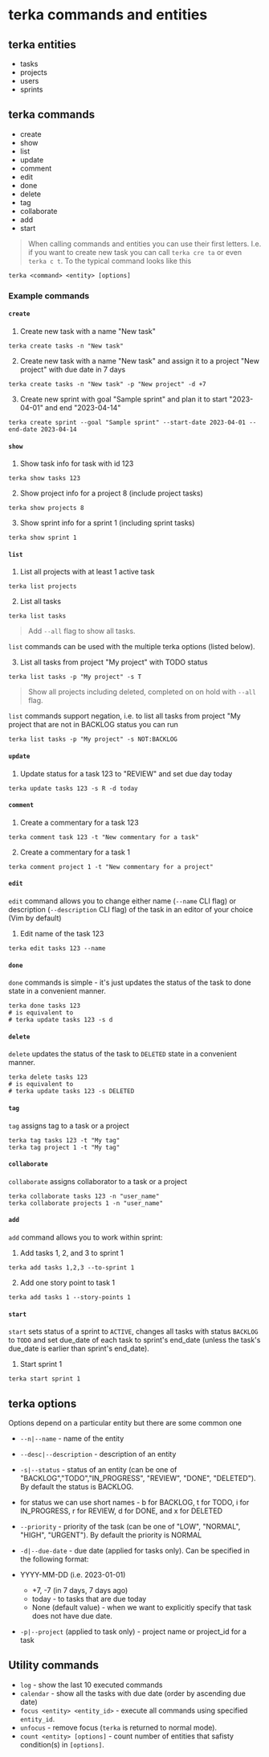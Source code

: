 # terka commands and entities

## terka entities

* tasks
* projects
* users
* sprints

## terka commands
* create
* show
* list
* update
* comment
* edit
* done
* delete
* tag
* collaborate
* add
* start

> When calling commands and entities you can use their first letters.
> I.e. if you want to create new task you can call `terka cre ta` or even `terka c t`.
To the typical command looks like this

```
terka <command> <entity> [options]
```

### Example commands

#### `create`

1. Create new task with a name "New task"

```
terka create tasks -n "New task"
```

2. Create new task with a name "New task" and assign it to a project "New project" with due date in 7 days

```
terka create tasks -n "New task" -p "New project" -d +7
```

3. Create new sprint with goal "Sample sprint" and plan it to start "2023-04-01" and end "2023-04-14"

```
terka create sprint --goal "Sample sprint" --start-date 2023-04-01 --end-date 2023-04-14
```


#### `show`

1. Show task info for task with id 123

```
terka show tasks 123
```

2. Show project info for a project 8 (include project tasks)

```
terka show projects 8
```

3. Show sprint info for a sprint 1 (including sprint tasks)

```
terka show sprint 1
```

#### `list`

1. List all projects with at least 1 active task

```
terka list projects
```

2. List all tasks
```
terka list tasks
```
> Add `--all` flag to show all tasks.

`list` commands can be used with the multiple terka options (listed below).

3. List all tasks from project "My project" with TODO status

```
terka list tasks -p "My project" -s T
```
> Show all projects including deleted, completed on on hold with `--all` flag.

`list` commands support negation, i.e. to list all tasks from project "My project that are not in BACKLOG status you can run

```
terka list tasks -p "My project" -s NOT:BACKLOG
```

#### `update`

1. Update  status for a task 123 to "REVIEW" and set due day today

```
terka update tasks 123 -s R -d today
```

#### `comment`

1. Create a commentary for a task 123

```
terka comment task 123 -t "New commentary for a task"
```

2. Create a commentary for a task 1

```
terka comment project 1 -t "New commentary for a project"
```
#### `edit`

`edit` command allows you to change either name (`--name` CLI flag) or description (`--description` CLI flag) of the task in an editor of your choice (Vim by default)

1. Edit name of the task 123
```
terka edit tasks 123 --name
```

#### `done`

`done` commands is simple - it's just updates the status of the task to done state in a convenient manner.

```
terka done tasks 123
# is equivalent to
# terka update tasks 123 -s d
```

#### `delete`

`delete` updates the status of the task to `DELETED` state in a convenient manner.

```
terka delete tasks 123
# is equivalent to
# terka update tasks 123 -s DELETED
```

#### `tag`

`tag` assigns tag to a task or a project

```
terka tag tasks 123 -t "My tag"
terka tag project 1 -t "My tag"
```

#### `collaborate`

`collaborate` assigns collaborator to a task or a project

```
terka collaborate tasks 123 -n "user_name"
terka collaborate projects 1 -n "user_name"
```

#### `add`

`add` command allows you to work within sprint:

1. Add tasks 1, 2, and 3 to sprint 1

```
terka add tasks 1,2,3 --to-sprint 1
```

2. Add one story point to task 1

```
terka add tasks 1 --story-points 1
```

#### `start`

`start` sets status of a sprint to `ACTIVE`, changes all tasks with status `BACKLOG` to `TODO`
and set due_date of each task to sprint's end_date (unless the task's due_date is earlier than
sprint's end_date).

1. Start sprint 1
```
terka start sprint 1
```
## terka options
Options depend on a particular entity but there are some common one
* `--n|--name` - name of the entity
* `--desc|--description` - description of an entity
* `-s|--status` - status of an entity (can be one of "BACKLOG","TODO","IN_PROGRESS", "REVIEW", "DONE", "DELETED"). By default the status is BACKLOG.
* for status we can use short names - b for BACKLOG, t for TODO, i for IN_PROGRESS, r for REVIEW, d for DONE, and x for DELETED
 * `--priority` - priority of the task (can be one of "LOW", "NORMAL", "HIGH", "URGENT"). By default the priority is NORMAL
 * `-d|--due-date` - due date (applied for tasks only). Can be specified in the following format:
 * YYYY-MM-DD (i.e. 2023-01-01)
   * +7, -7 (in 7 days, 7 days ago)
   * today - to tasks that are due today
   * None (default value) - when we want to explicitly specify that task does not have due date.

 * `-p|--project` (applied to task only) - project name or project_id for a task


 ## Utility commands

 * `log` - show the last 10 executed commands
 * `calendar` - show all the tasks with due date (order by ascending due date)
 * `focus <entity> <entity_id>` - execute all commands using specified `entity_id`.
 * `unfocus` - remove focus (`terka` is returned to normal mode).
 * `count <entity> [options]` -  count number of entities that safisty condition(s) in `[options]`.

